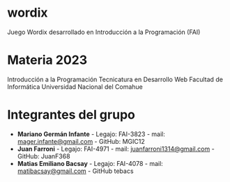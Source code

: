 # wordix
Juego Wordix desarrollado en Introducción a la Programación (FAI)

# Materia 2023

Introducción a la Programación
Tecnicatura en Desarrollo Web
Facultad de Informática
Universidad Nacional del Comahue

# Integrantes del grupo

- **Mariano Germán Infante** - Legajo: FAI-3823 - mail: mager.infante@gmail.com - GitHub: MGIC12
- **Juan Farroni** - Legajo: FAI-4971 - mail: juanfarroni1314@gmail.com - GitHub: JuanF368
- **Matias Emiliano Bacsay** - Legajo: FAI-4078 - mail: matibacsay@gmail.com - GitHub tebacs
